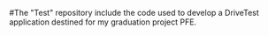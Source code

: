 #The "Test" repository include the code used to develop a DriveTest application destined for my graduation project PFE.
